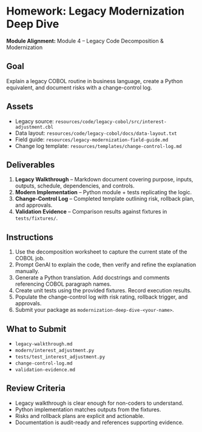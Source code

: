 # Homework: Legacy Modernization Deep Dive

**Module Alignment:** Module 4 – Legacy Code Decomposition & Modernization

## Goal

Explain a legacy COBOL routine in business language, create a Python equivalent, and document risks with a change-control log.

## Assets

- Legacy source: `resources/code/legacy-cobol/src/interest-adjustment.cbl`
- Data layout: `resources/code/legacy-cobol/docs/data-layout.txt`
- Field guide: `resources/legacy-modernization-field-guide.md`
- Change log template: `resources/templates/change-control-log.md`

## Deliverables

1. **Legacy Walkthrough** – Markdown document covering purpose, inputs, outputs, schedule, dependencies, and controls.
2. **Modern Implementation** – Python module + tests replicating the logic.
3. **Change-Control Log** – Completed template outlining risk, rollback plan, and approvals.
4. **Validation Evidence** – Comparison results against fixtures in `tests/fixtures/`.

## Instructions

1. Use the decomposition worksheet to capture the current state of the COBOL job.
2. Prompt GenAI to explain the code, then verify and refine the explanation manually.
3. Generate a Python translation. Add docstrings and comments referencing COBOL paragraph names.
4. Create unit tests using the provided fixtures. Record execution results.
5. Populate the change-control log with risk rating, rollback trigger, and approvals.
6. Submit your package as `modernization-deep-dive-<your-name>`.

## What to Submit

- `legacy-walkthrough.md`
- `modern/interest_adjustment.py`
- `tests/test_interest_adjustment.py`
- `change-control-log.md`
- `validation-evidence.md`

## Review Criteria

- Legacy walkthrough is clear enough for non-coders to understand.
- Python implementation matches outputs from the fixtures.
- Risks and rollback plans are explicit and actionable.
- Documentation is audit-ready and references supporting evidence.
